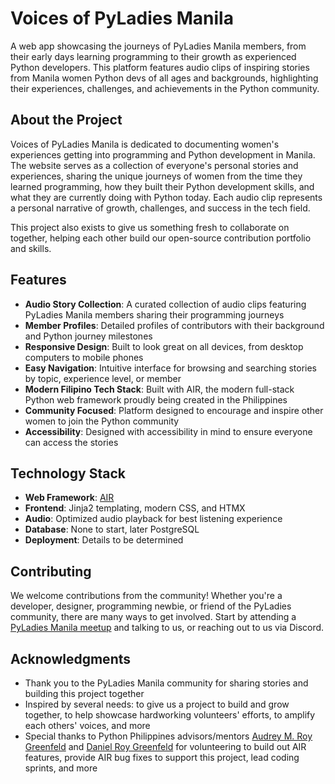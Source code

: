 # Voices of PyLadies Manila

A web app showcasing the journeys of PyLadies Manila members, from their early days learning programming to their growth as experienced Python developers. This platform features audio clips of inspiring stories from Manila women Python devs of all ages and backgrounds, highlighting their experiences, challenges, and achievements in the Python community.

## About the Project

Voices of PyLadies Manila is dedicated to documenting women's experiences getting into programming and Python development in Manila. The website serves as a collection of everyone's personal stories and experiences, sharing the unique journeys of women from the time they learned programming, how they built their Python development skills, and what they are currently doing with Python today. Each audio clip represents a personal narrative of growth, challenges, and success in the tech field.

This project also exists to give us something fresh to collaborate on together, helping each other build our open-source contribution portfolio and skills.

## Features

- **Audio Story Collection**: A curated collection of audio clips featuring PyLadies Manila members sharing their programming journeys
- **Member Profiles**: Detailed profiles of contributors with their background and Python journey milestones
- **Responsive Design**: Built to look great on all devices, from desktop computers to mobile phones
- **Easy Navigation**: Intuitive interface for browsing and searching stories by topic, experience level, or member
- **Modern Filipino Tech Stack**: Built with AIR, the modern full-stack Python web framework proudly being created in the Philippines
- **Community Focused**: Platform designed to encourage and inspire other women to join the Python community
- **Accessibility**: Designed with accessibility in mind to ensure everyone can access the stories

## Technology Stack

- **Web Framework**: [AIR](https://github.com/feldroy/air)
- **Frontend**: Jinja2 templating, modern CSS, and HTMX
- **Audio**: Optimized audio playback for best listening experience
- **Database**: None to start, later PostgreSQL
- **Deployment**: Details to be determined

## Contributing

We welcome contributions from the community! Whether you're a developer, designer, programming newbie, or friend of the PyLadies community, there are many ways to get involved. Start by attending a [PyLadies Manila meetup](https://www.meetup.com/pyladiesmanila/) and talking to us, or reaching out to us via Discord.

## Acknowledgments

- Thank you to the PyLadies Manila community for sharing stories and building this project together
- Inspired by several needs: to give us a project to build and grow together, to help showcase hardworking volunteers' efforts, to amplify each others' voices, and more
- Special thanks to Python Philippines advisors/mentors [Audrey M. Roy Greenfeld](https://audrey.feldroy.com/) and [Daniel Roy Greenfeld](https://daniel.feldroy.com) for volunteering to build out AIR features, provide AIR bug fixes to support this project, lead coding sprints, and more